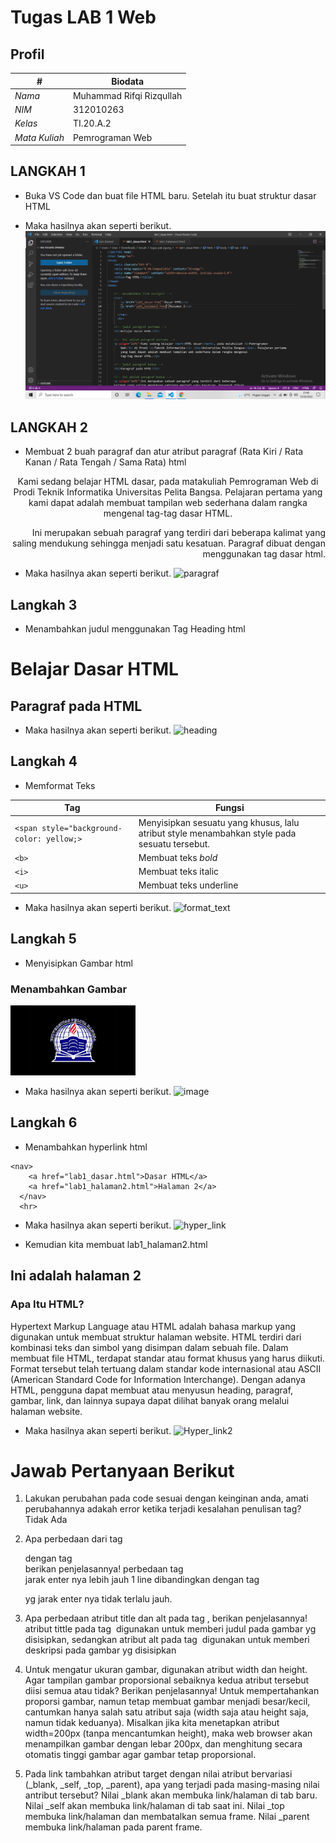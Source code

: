 # Tugas LAB 1 Web
## Profil
| # | Biodata |
| -------- | --- |
| *Nama* | Muhammad Rifqi Rizqullah |
| *NIM* | 312010263 |
| *Kelas* | TI.20.A.2 |
| *Mata Kuliah* | Pemrograman Web |

## LANGKAH 1
* Buka VS Code dan buat file HTML baru. Setelah itu buat struktur dasar HTML


<!DOCTYPE html>
<html lang="en">
<head>
    <meta charset="UTF-8">
    <meta http-equiv="X-UA-Compatible" content="IE=edge">
    <meta name="viewport" content="width=device-width, initial-scale=1.0">
    <title>Tag HTML</title>
</head>
<body>
    
</body>
</html>


* Maka hasilnya akan seperti berikut.
![struktur](1.png)

## LANGKAH 2
* Membuat 2 buah paragraf dan atur atribut paragraf (Rata Kiri / Rata Kanan / Rata Tengah / Sama Rata)
html
<!-- Ini adalah paragraf pertama -->
<p align="center">Kami sedang belajar HTML dasar, pada matakuliah Pemrograman Web di Prodi Teknik Informatika Universitas Pelita Bangsa. Pelajaran pertama yang kami dapat adalah membuat tampilan web sederhana dalam rangka mengenal tag-tag dasar HTML.</p>

<!-- Ini adalah paragraf kedua -->
<p align="right">Ini merupakan sebuah paragraf yang terdiri dari beberapa kalimat yang saling mendukung sehingga menjadi satu kesatuan. Paragraf dibuat dengan menggunakan tag dasar html.</p>


* Maka hasilnya akan seperti berikut.
![paragraf](paragraf.png)

## Langkah 3
* Menambahkan judul menggunakan Tag Heading
html
<!-- judul paragraf pertama -->
<h1>Belajar Dasar HTML</h1>

<!-- judul paragraf kedua -->
<h2>Paragraf pada HTML</h2>


* Maka hasilnya akan seperti berikut.
![heading](judul.png)

## Langkah 4
* Memformat Teks

| Tag | Fungsi |
| -------- | --- |
| `<span style="background-color: yellow;>` | Menyisipkan sesuatu yang khusus, lalu atribut style menambahkan style pada sesuatu tersebut. |
| `<b>` | Membuat teks *bold* |
| `<i>` | Membuat teks italic |
| `<u>` | Membuat teks underline |

* Maka hasilnya akan seperti berikut.
![format_text](format_text.png)

## Langkah 5
* Menyisipkan Gambar
html
<!-- sub judul paragraf -->
<h3>Menambahkan Gambar</h3>

<!-- menambahkan gambar pada dokumen -->
<img src="Logo_UPB.png" width="200" title="Logo Univeritas Pelita Bangsa">

* Maka hasilnya akan seperti berikut.
![image](Image.png)

## Langkah 6
* Menambahkan hyperlink
html
<!-- menambahkan link navigasi -->
    <nav>
        <a href="lab1_dasar.html">Dasar HTML</a>
        <a href="lab1_halaman2.html">Halaman 2</a>
      </nav>
      <hr>

* Maka hasilnya akan seperti berikut.
![hyper_link](link.png)

* Kemudian kita membuat lab1_halaman2.html


<!DOCTYPE html>
<html lang="en">
<head>
<meta charset="UTF-8">
<meta http-equiv="X-UA-Compatible" content="IE=edge">
<meta name="viewport" content="width=device-width, initial-scale=1.0">
<title>Halaman 2</title>
</head>
<body>

<h2>Ini adalah halaman 2</h2>
<h3>Apa Itu HTML? </h3>

<p> Hypertext Markup Language atau HTML adalah bahasa markup yang digunakan untuk membuat struktur halaman website. 
    HTML terdiri dari kombinasi teks dan simbol yang disimpan dalam sebuah file. Dalam membuat file HTML, terdapat standar atau format khusus yang harus diikuti. Format tersebut telah tertuang dalam standar kode internasional atau ASCII (American Standard Code for Information Interchange). 
    Dengan adanya HTML, pengguna dapat membuat atau menyusun heading, paragraf, gambar, link, dan lainnya supaya dapat dilihat banyak orang melalui halaman website. 
</body>
</html>


* Maka hasilnya akan seperti berikut.
![Hyper_link2](halam2.png)

# Jawab Pertanyaan Berikut

1. Lakukan perubahan pada code sesuai dengan keinginan anda, amati perubahannya adakah error ketika terjadi kesalahan penulisan tag?
Tidak Ada

2. Apa perbedaan dari tag <p> dengan tag <br> berikan penjelasannya!
perbedaan  tag <br> jarak enter nya lebih jauh 1 line dibandingkan dengan tag <p> yg jarak enter nya tidak terlalu jauh.

3. Apa perbedaan atribut title dan alt pada tag <img>, berikan penjelasannya!
atribut tittle pada tag <img> digunakan untuk memberi judul pada gambar yg disisipkan, sedangkan
atribut alt pada tag <img> digunakan untuk memberi deskripsi pada gambar yg disisipkan

4. Untuk mengatur ukuran gambar, digunakan atribut width dan height. Agar tampilan gambar proporsional sebaiknya kedua atribut tersebut diisi semua atau tidak? Berikan penjelasannya!
Untuk mempertahankan proporsi gambar, namun tetap membuat gambar menjadi besar/kecil, cantumkan
hanya salah satu atribut saja (width saja atau height saja, namun tidak keduanya). Misalkan
jika kita menetapkan atribut width=200px (tanpa mencantumkan height), maka web browser akan
menampilkan gambar dengan lebar 200px, dan menghitung secara otomatis tinggi gambar agar gambar
tetap proporsional.

5. Pada link tambahkan atribut target dengan nilai atribut bervariasi (_blank, _self, _top, _parent), apa yang terjadi pada masing-masing nilai antribut tersebut?
Nilai _blank akan membuka link/halaman di tab baru.
Nilai _self akan membuka link/halaman di tab saat ini.
Nilai _top membuka link/halaman dan membatalkan semua frame.
Nilai _parent membuka link/halaman pada parent frame.
